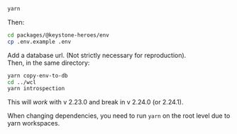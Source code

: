 ```sh
yarn
```

Then:

```sh
cd packages/@keystone-heroes/env
cp .env.example .env
```

Add a database url. (Not strictly necessary for reproduction).  
Then, in the same directory:

```sh
yarn copy-env-to-db
cd ../wcl
yarn introspection
```

This will _work_ with v 2.23.0 and break in v 2.24.0 (or 2.24.1).

When changing dependencies, you need to run `yarn` on the root level due to yarn workspaces.
